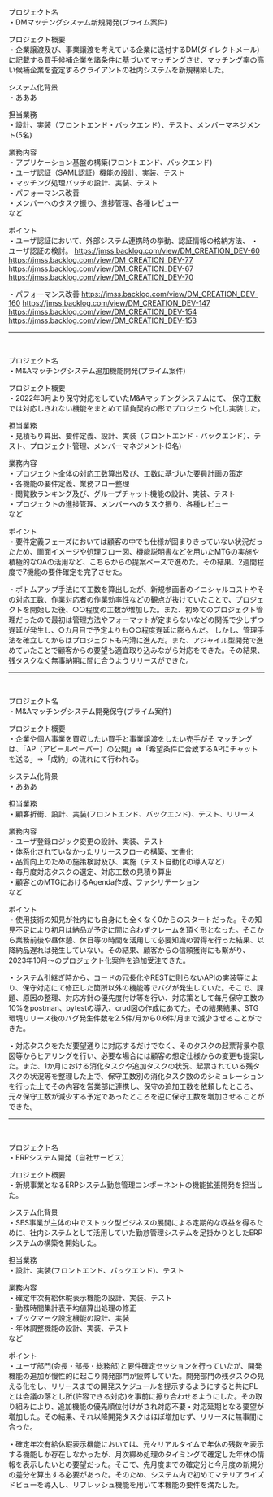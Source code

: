 プロジェクト名<br>
・DMマッチングシステム新規開発(プライム案件)

プロジェクト概要<br>
・企業譲渡及び、事業譲渡を考えている企業に送付するDM(ダイレクトメール)に記載する買手候補企業を諸条件に基づいてマッチングさせ、マッチング率の高い候補企業を査定するクライアントの社内システムを新規構築した。

システム化背景<br>
・あああ


担当業務<br>
・設計、実装（フロントエンド・バックエンド）、テスト、メンバーマネジメント(5名)

業務内容<br>
・アプリケーション基盤の構築(フロントエンド、バックエンド)<br>
・ユーザ認証（SAML認証）機能の設計、実装、テスト<Br>
・マッチング処理バッチの設計、実装、テスト<br>
・パフォーマンス改善<Br>
・メンバーへのタスク振り、進捗管理、各種レビュー<br>
など

ポイント<br>
・ユーザ認証において、外部システム連携時の挙動、認証情報の格納方法、
・ユーザ認証の検討。
https://jmss.backlog.com/view/DM_CREATION_DEV-60
https://jmss.backlog.com/view/DM_CREATION_DEV-77
https://jmss.backlog.com/view/DM_CREATION_DEV-67
https://jmss.backlog.com/view/DM_CREATION_DEV-70


・パフォーマンス改善
https://jmss.backlog.com/view/DM_CREATION_DEV-160
https://jmss.backlog.com/view/DM_CREATION_DEV-147
https://jmss.backlog.com/view/DM_CREATION_DEV-154
https://jmss.backlog.com/view/DM_CREATION_DEV-153


-----------
<br>


プロジェクト名<br>
・M&Aマッチングシステム追加機能開発(プライム案件)

プロジェクト概要<br>
・2022年3月より保守対応をしていたM&Aマッチングシステムにて、
保守工数では対応しきれない機能をまとめて請負契約の形でプロジェクト化し実装した。

担当業務<br>
・見積もり算出、要件定義、設計、実装（フロントエンド・バックエンド）、テスト、プロジェクト管理、メンバーマネジメント(3名)

業務内容<br>
・プロジェクト全体の対応工数算出及び、工数に基づいた要員計画の策定<br>
・各機能の要件定義、業務フロー整理<br>
・閲覧数ランキング及び、グループチャット機能の設計、実装、テスト<br>
・プロジェクトの進捗管理、メンバーへのタスク振り、各種レビュー<br>
など


ポイント<br>
・要件定義フェーズにおいては顧客の中でも仕様が固まりきっていない状況だったため、画面イメージや処理フロー図、機能説明書などを用いたMTGの実施や積極的なQAの活用など、こちらからの提案ベースで進めた。その結果、2週間程度で7機能の要件確定を完了させた。

・ボトムアップ手法にて工数を算出したが、新規参画者のイニシャルコストやその対応工数、作業対応者の作業効率性などの観点が抜けていたことで、プロジェクトを開始した後、○○程度の工数が増加した。また、初めてのプロジェクト管理だったので最初は管理方法やフォーマットが定まらないなどの関係で少しずつ遅延が発生し、○カ月目で予定よりも○○程度遅延に膨らんだ。
しかし、管理手法を確立してからはプロジェクトも円滑に進んだ。また、アジャイル型開発で進めていたことで顧客からの要望も適宜取り込みながら対応をできた。その結果、残タスクなく無事納期に間に合うようリリースができた。


-----------
<br>


プロジェクト名<br>
・M&Aマッチングシステム開発保守(プライム案件)

プロジェクト概要<br>
・企業や個人事業を買収したい買手と事業譲渡をしたい売手がそ
マッチングは、「AP（アピールペーパー）の公開」⇒「希望条件に合致するAPにチャットを送る」⇒「成約」の流れにて行われる。

システム化背景<br>
・あああ


担当業務<br>
・顧客折衝、設計、実装(フロントエンド、バックエンド)、テスト、リリース

業務内容<br>
・ユーザ登録ロジック変更の設計、実装、テスト<br>
・体系化されていなかったリリースフローの構築、文書化<br>
・品質向上のための施策検討及び、実施（テスト自動化の導入など）<br>
・毎月度対応タスクの選定、対応工数の見積り算出<br>
・顧客とのMTGにおけるAgenda作成、ファシリテーション<br>
など

ポイント<br>
・使用技術の知見が社内にも自身にも全くなく0からのスタートだった。その知見不足により初月は納品が予定に間に合わずクレームを頂く形となった。そこから業務前後や昼休憩、休日等の時間を活用して必要知識の習得を行った結果、以降納品遅れは発生していない。その結果、顧客からの信頼獲得にも繋がり、2023年10月〜のプロジェクト化案件を追加受注できた。

・システム引継ぎ時から、コードの冗長化やRESTに則らないAPIの実装等により、保守対応にて修正した箇所以外の機能等でバグが発生していた。そこで、課題、原因の整理、対応方針の優先度付け等を行い、対応策として毎月保守工数の10%をpostman、pytestの導入、crud図の作成にあてた。その結果結果、STG環境リリース後のバグ発生件数を2.5件/月から0.6件/月まで減少させることができた。

・対応タスクをただ要望通りに対応するだけでなく、そのタスクの起票背景や意図等からヒアリングを行い、必要な場合には顧客の想定仕様からの変更も提案した。また、1か月における消化タスクや追加タスクの状況、起票されている残タスクの状況等を整理した上で、保守工数別の消化タスク数ののシミュレーションを行った上でその内容を営業部に連携し、保守の追加工数を依頼したところ、元々保守工数が減少する予定であったところを逆に保守工数を増加させることができた。


-----------
<br>

プロジェクト名<br>
・ERPシステム開発（自社サービス）

プロジェクト概要<br>
・新規事業となるERPシステム勤怠管理コンポーネントの機能拡張開発を担当した。

システム化背景<br>
・SES事業が主体の中でストック型ビジネスの展開による定期的な収益を得るために、社内システムとして活用していた勤怠管理システムを足掛かりとしたERPシステムの構築を開始した。

担当業務<br>
・設計、実装(フロントエンド、バックエンド)、テスト

業務内容<br>
・確定年次有給休暇表示機能の設計、実装、テスト<br>
・勤務時間集計表平均値算出処理の修正<br>
・ブックマーク設定機能の設計、実装<br>
・年休調整機能の設計、実装、テスト<br>
など

ポイント<br>
・ユーザ部門(会長・部長・総務部)と要件確定セッションを行っていたが、開発機能の追加が慢性的に起こり開発部門が疲弊していた。開発部門の残タスクの見える化をし、リリースまでの開発スケジュールを提示するようにすると共にPLとは会議の落とし所(許容できる対応)を事前に擦り合わせるようにした。その取り組みにより、追加機能の優先順位付けがされ対応不要・対応延期となる要望が増加した。その結果、それ以降開発タスクはほぼ増加せず、リリースに無事間に合った。

・確定年次有給休暇表示機能においては、元々リアルタイムで年休の残数を表示する機能しか存在しなかったが、月次締め処理のタイミングで確定した年休の情報を表示したいとの要望だった。そこで、先月度までの確定分と今月度の新規分の差分を算出する必要があった。そのため、システム内で初めてマテリアライズドビューを導入し、リフレッシュ機能を用いて本機能の要件を満たした。

